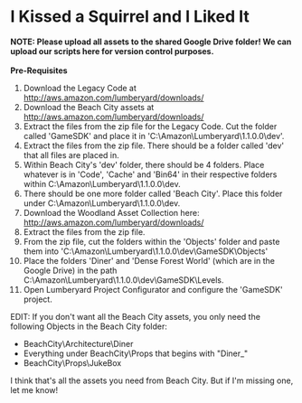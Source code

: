 ﻿# I Kissed a Squirrel and I Liked It
<b>NOTE: Please upload all assets to the shared Google Drive folder! We can upload our scripts here for version control purposes. </b><br><br>
<b>Pre-Requisites</b><br>
1. Download the Legacy Code at http://aws.amazon.com/lumberyard/downloads/<br>
2. Download the Beach City assets at http://aws.amazon.com/lumberyard/downloads/<br>
3. Extract the files from the zip file for the Legacy Code. Cut the folder called 'GameSDK' and place it in 'C:\Amazon\Lumberyard\1.1.0.0\dev'.<br>
4. Extract the files from the zip file. There should be a folder called 'dev' that all files are placed in. <br>
5. Within Beach City's 'dev' folder, there should be 4 folders. Place whatever is in 'Code', 'Cache' and 'Bin64' in their respective folders within C:\Amazon\Lumberyard\1.1.0.0\dev.<br>
6. There should be one more folder called 'Beach City'. Place this folder under C:\Amazon\Lumberyard\1.1.0.0\dev. <br>
7. Download the Woodland Asset Collection here: http://aws.amazon.com/lumberyard/downloads/<br>
8. Extract the files from the zip file.<br>
9. From the zip file, cut the folders within the 'Objects' folder and paste them into       'C:\Amazon\Lumberyard\1.1.0.0\dev\GameSDK\Objects'<br>
10. Place the folders 'Diner' and 'Dense Forest World' (which are in the Google Drive) in the path C:\Amazon\Lumberyard\1.1.0.0\dev\GameSDK\Levels.<br> 
11. Open Lumberyard Project Configurator and configure the 'GameSDK' project.<br>

EDIT: If you don't want all the Beach City assets, you only need the following Objects in the Beach City folder: <br>
- BeachCity\Architecture\Diner<br>
- Everything under BeachCity\Props that begins with "Diner_"<br>
- BeachCity\Props\JukeBox<br>

I think that's all the assets you need from Beach City. But if I'm missing one, let me know!<br>
